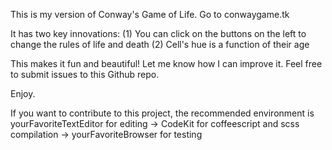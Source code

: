 This is my version of Conway's Game of Life.
Go to conwaygame.tk

It has two key innovations:
(1) You can click on the buttons on the left to change the rules of life and death
(2) Cell's hue is a function of their age

This makes it fun and beautiful! Let me know how I can improve it. Feel free to submit issues to this Github repo.

Enjoy.


If you want to contribute to this project, the recommended environment is
yourFavoriteTextEditor for editing -> CodeKit for coffeescript and scss compilation -> yourFavoriteBrowser for testing
